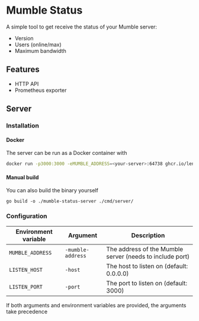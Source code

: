 # Mumble Status

A simple tool to get receive the status of your Mumble server:
- Version
- Users (online/max)
- Maximum bandwidth

## Features

- HTTP API
- Prometheus exporter

## Server

### Installation

#### Docker

The server can be run as a Docker container with
```sh
docker run -p3000:3000 -eMUMBLE_ADDRESS=<your-server>:64738 ghcr.io/lennart-k/mumble-status:stable
```

#### Manual build

You can also build the binary yourself
```
go build -o ./mumble-status-server ./cmd/server/
```

### Configuration

| Environment variable | Argument          | Description                                              |
| -------------------- | ----------------- | -------------------------------------------------------- |
| `MUMBLE_ADDRESS`     | `-mumble-address` | The address of the Mumble server (needs to include port) |
| `LISTEN_HOST`        | `-host`           | The host to listen on (default: 0.0.0.0)                 |
| `LISTEN_PORT`        | `-port`           | The port to listen on (default: 3000)                    |

If both arguments and environment variables are provided, the arguments take precedence
